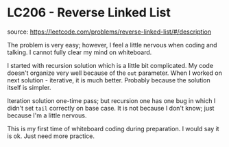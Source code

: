 # LC206 - Reverse Linked List
source: https://leetcode.com/problems/reverse-linked-list/#/description

The problem is very easy; however, I feel a little nervous when coding and talking. I cannot fully clear my mind on whiteboard. 

I started with recursion solution which is a little bit complicated. My code doesn't organize very well because of the `out` parameter. When I worked on next solution - iterative, it is much better. Probably because the solution itself is simpler. 

Iteration solution one-time pass; but recursion one has one bug in which I didn't set `tail` correctly on base case. It is not because I don't know; just because I'm a little nervous. 

This is my first time of whiteboard coding during preparation. I would say it is ok. Just need more practice.
